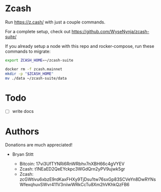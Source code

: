 # Zcash

Run https://z.cash/ with just a couple commands.

For a complete setup, check out https://github.com/WyseNynja/zcash-suite/

If you already setup a node with this repo and rocker-compose, run these commands to migrate:

```bash
export ZCASH_HOME=~/zcash-suite

docker rm -f zcash.mainnet
mkdir -p "$ZCASH_HOME"
mv ./data ~/zcash-suite/data
```


# Todo

 * [ ] write docs


# Authors

Donations are much appreciated!

 - Bryan Stitt <bryan at stitthappens.com>
     - Bitcoin: 17vi3UfTYNRi6RnWRbhv7nXBH66c4gVYEV
     - Zcash: t1NEaED2QeEYckpc3WGdQrn2yPV9ujwk5gr
     - Zcash: zcGWtivu6xbzE9rdKaxFHXy9TjDsu1tw76sxGp83SCVeYn8DwRYNsWfexqhuvSWvr411V3niiwWRkCcTu8Xm2hVKhkQzFB6
